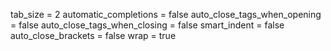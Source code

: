 tab_size = 2
automatic_completions = false
auto_close_tags_when_opening = false
auto_close_tags_when_closing = false
smart_indent = false
auto_close_brackets = false
wrap = true